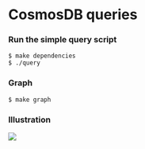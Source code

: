 # CosmosDB queries

### Run the simple query script

```shell
$ make dependencies
$ ./query
```

### Graph

```shell
$ make graph
```

### Illustration

![](https://user-images.githubusercontent.com/602143/52646964-aefc5a00-2edb-11e9-87a5-b4401bf457ca.png)

